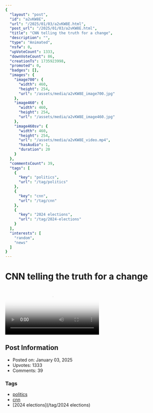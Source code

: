 ```yaml
---
{
  "layout": "post",
  "id": "a2vKW8E",
  "url": "/2025/01/03/a2vKW8E.html",
  "post_url": "/2025/01/03/a2vKW8E.html",
  "title": "CNN telling the truth for a change",
  "description": "",
  "type": "Animated",
  "nsfw": 0,
  "upVoteCount": 1333,
  "downVoteCount": 86,
  "creationTs": 1735923998,
  "promoted": 0,
  "badges": [],
  "images": {
    "image700": {
      "width": 460,
      "height": 254,
      "url": "/assets/media/a2vKW8E_image700.jpg"
    },
    "image460": {
      "width": 460,
      "height": 254,
      "url": "/assets/media/a2vKW8E_image460.jpg"
    },
    "image460sv": {
      "width": 460,
      "height": 254,
      "url": "/assets/media/a2vKW8E_video.mp4",
      "hasAudio": 1,
      "duration": 20
    }
  },
  "commentsCount": 39,
  "tags": [
    {
      "key": "politics",
      "url": "/tag/politics"
    },
    {
      "key": "cnn",
      "url": "/tag/cnn"
    },
    {
      "key": "2024 elections",
      "url": "/tag/2024-elections"
    }
  ],
  "interests": [
    "random",
    "news"
  ]
}
---
```


# CNN telling the truth for a change

<video controls playsinline loop poster="/assets/media/a2vKW8E_image460.jpg">
  <source src="/assets/media/a2vKW8E_video.mp4" type="video/mp4">
  Your browser does not support the video tag.
</video>

## Post Information

- Posted on: January 03, 2025
- Upvotes: 1333
- Comments: 39

### Tags

- [politics](/tag/politics)
- [cnn](/tag/cnn)
- [2024 elections](/tag/2024 elections)
